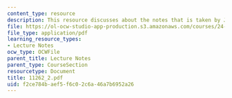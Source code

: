 ```yaml
---
content_type: resource
description: This resource discusses about the notes that is taken by Jon Gajewski.
file: https://ol-ocw-studio-app-production.s3.amazonaws.com/courses/24-942-grammar-of-a-less-familiar-language-spring-2003/f2ce784baef5f6c02c6a46a7b6952a26_11262_2.pdf
file_type: application/pdf
learning_resource_types:
- Lecture Notes
ocw_type: OCWFile
parent_title: Lecture Notes
parent_type: CourseSection
resourcetype: Document
title: 11262_2.pdf
uid: f2ce784b-aef5-f6c0-2c6a-46a7b6952a26
---
```

